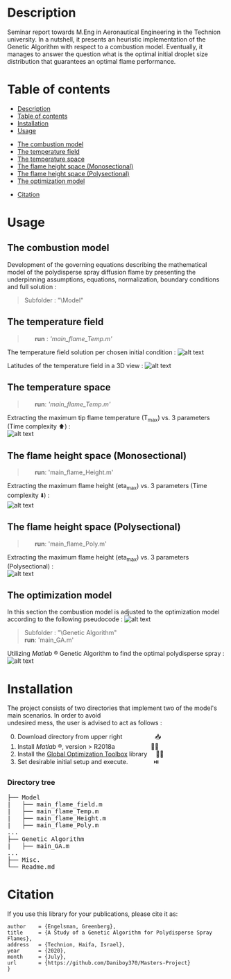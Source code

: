 # Description

Seminar report towards M.Eng in Aeronautical Engineering in the Technion university. 
In a nutshell, it presents an heuristic implementation of the Genetic Algorithm with respect to a combustion model. Eventually, it manages
to answer the question what is the optimal initial droplet size distribution that guarantees an optimal flame performance.


# Table of contents


<!--ts-->
+ [Description](#description)
+ [Table of contents](#table-of-contents)
+ [Installation](#installation)
+ [Usage](#usage)
 * [The combustion model](the-combustion-model)
  * [The temperature field](#the-temperature-field)
  * [The temperature space](#the-temperature-space)
  * [The flame height space (Monosectional)](#the-flame-height-space-monosectional)
  * [The flame height space (Polysectional)](#the-flame-height-space-polysectional)
 * [The optimization model](#the-optimization-model)
+ [Citation](#citation)
<!--te-->

# Usage

## The combustion model
Development of the governing equations describing the mathematical model of the polydisperse spray diffusion flame by presenting the underpinning assumptions, equations, normalization, boundary conditions and full solution :
> Subfolder : "\Model"

The temperature field
---------------------
> &nbsp; &nbsp; &nbsp; **run** : *'main_flame_Temp.m'*

The temperature field solution per chosen initial condition :
![alt text](https://github.com/Daniboy370/Masters-Project/blob/master/Misc/Images/T_field.png)

Latitudes of the temperature field in a 3D view :
![alt text](https://github.com/Daniboy370/Masters-Project/blob/master/Misc/Images/T_field_raw.png)

The temperature space 
-----------------------
> &nbsp; &nbsp; &nbsp; **run**: *'main_flame_Temp.m'*

Extracting the maximum tip flame temperature (T<sub>max</sub>) vs. 3 parameters (Time complexity :arrow_up:) :  
![alt text](https://github.com/Daniboy370/Masters-Project/blob/master/Misc/Images/T_max_full_a.png)

The flame height space (Monosectional)
---------------------------------
> &nbsp; &nbsp; &nbsp; **run**: 'main_flame_Height.m'

Extracting the maximum flame height (eta<sub>max</sub>) vs. 3 parameters (Time complexity :arrow_down:) :  
![alt text](https://github.com/Daniboy370/Masters-Project/blob/master/Misc/Images/p_dist_mono_0.png)

The flame height space (Polysectional)
---------------------------------------
> &nbsp; &nbsp; &nbsp; **run**: 'main_flame_Poly.m' 

Extracting the maximum flame height (eta<sub>max</sub>) vs. 3 parameters (Polysectional) :  
![alt text](https://github.com/Daniboy370/Masters-Project/blob/master/Misc/Images/p_dist_poly.png)

## The optimization model
In this section the combustion model is adjusted to the optimization model according to the following pseudocode :
![alt text](https://github.com/Daniboy370/Masters-Project/blob/master/Misc/Images/GA_alg.png)

> Subfolder : "\Genetic Algorithm" \
> **run**: 'main_GA.m' 

Utilizing *Matlab* ® Genetic Algorithm to find the optimal polydisperse spray : 
![alt text](https://github.com/Daniboy370/Masters-Project/blob/master/Misc/Images/GA_opt.png)

# Installation
The project consists of two directories that implement two of the model's main scenarios. In order to avoid <br/> 
undesired mess, the user is advised to act as follows :

0.  Download directory from upper right  &nbsp; &nbsp; &nbsp; &nbsp; &nbsp; &nbsp; &nbsp; &nbsp; &nbsp; :inbox_tray: <br/> 
1. Install *Matlab* ®, version > R2018a  &nbsp; &nbsp; &nbsp; &nbsp; &nbsp;  &nbsp; &nbsp; &nbsp; &nbsp; &nbsp; :scientist:  <br/> 
2. Install the [Global Optimization Toolbox](https://www.mathworks.com/products/global-optimization.html) library  &nbsp; &nbsp;  :mage_man: <br/> 
3. Set desirable initial setup and execute. &nbsp; &nbsp; &nbsp; &nbsp; &nbsp; &nbsp; &nbsp;  :play_or_pause_button:

### Directory tree
<pre>
├── Model
|   ├── main_flame_field.m
|   ├── main_flame_Temp.m
|   ├── main_flame_Height.m
|   ├── main_flame_Poly.m
...
├── Genetic Algorithm
|   ├── main_GA.m
...
├── Misc.
└── Readme.md
</pre>


# Citation
If you use this library for your publications, please cite it as:
```
author    = {Engelsman, Greenberg},
title     = {A Study of a Genetic Algorithm for Polydisperse Spray Flames},
address   = {Technion, Haifa, Israel},
year      = {2020},
month     = {July},
url       = {https://github.com/Daniboy370/Masters-Project}
}
```
